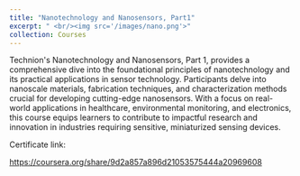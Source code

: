 ```yaml
---
title: "Nanotechnology and Nanosensors, Part1"
excerpt: " <br/><img src='/images/nano.png'>"
collection: Courses
---
```



Technion's Nanotechnology and Nanosensors, Part 1, provides a comprehensive dive into the foundational principles of nanotechnology and its practical applications in sensor technology. Participants delve into nanoscale materials, fabrication techniques, and characterization methods crucial for developing cutting-edge nanosensors. With a focus on real-world applications in healthcare, environmental monitoring, and electronics, this course equips learners to contribute to impactful research and innovation in industries requiring sensitive, miniaturized sensing devices.


Certificate link:

https://coursera.org/share/9d2a857a896d21053575444a20969608
